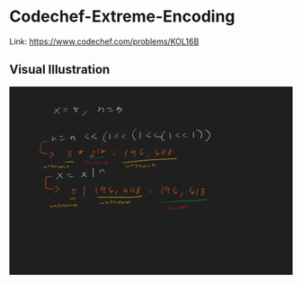 # Codechef-Extreme-Encoding
Link: https://www.codechef.com/problems/KOL16B
## Visual Illustration
![](vis.png)
